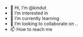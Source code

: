 - 👋 Hi, I’m @kindut 
- 👀 I’m interested in 
- 🌱 I’m currently learning 
- 💞️ I’m looking to collaborate on ..
- 📫 How to reach me 

<!---
kindut/kindut is a ✨ special ✨ repository because its `README.md` (this file) appears on your GitHub profile.
You can click the Preview link to take a look at your changes.
--->

